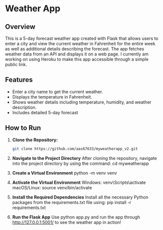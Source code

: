 # Weather App

## Overview

This is a 5-day forecast weather app created with Flask that allows users to enter a city and view the current weather in Fahrenheit for the entire week as well as additional details describing the forecast. The app fetches weather data from an API and displays it on a web page. I currently am working on using Heroku to make this app accessible through a simple public link.

## Features

- Enter a city name to get the current weather.
- Displays the temperature in Fahrenheit.
- Shows weather details including temperature, humidity, and weather description.
- Includes detailed 5-day forecast

## How to Run

1. **Clone the Repository:**

   ```bash
   git clone https://github.com/aas67633/myweatherapp_v2.git

2. **Navigate to the Project Directory**
   After cloning the repository, navigate into the project directory by using the command:
   cd myweatherapp

3. **Create a Virtual Environment**
   python -m venv venv

4. **Activate the Virtual Environment**
   Windows: venv\Scripts\activate
   macOS/Linux: source venv/bin/activate

5. **Install the Required Dependencies**
   Install all the necessary Python packages from the requirements.txt file using:
   pip install -r requirements.txt

6. **Run the Flask App**
   Use python app.py and run the app through http://127.0.0.1:5001/ to see the weather app in action!
